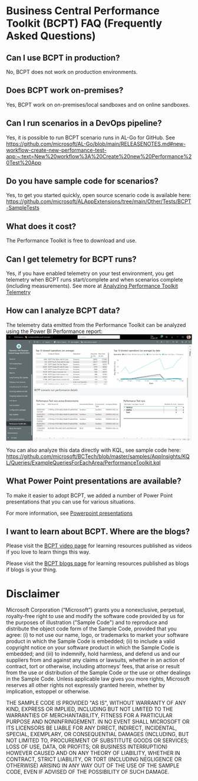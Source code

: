 # Business Central Performance Toolkit (BCPT) FAQ (Frequently Asked Questions)

## Can I use BCPT in production?
No, BCPT does not work on production environments.

## Does BCPT work on-premises?
Yes, BCPT work on on-premises/local sandboxes and on online sandboxes.

## Can I run scenarios in a DevOps pipeline?
Yes, it is possible to run BCPT scenario runs in AL-Go for GitHub. See https://github.com/microsoft/AL-Go/blob/main/RELEASENOTES.md#new-workflow-create-new-performance-test-app:~:text=New%20workflow%3A%20Create%20new%20Performance%20Test%20App

## Do you have sample code for scenarios?
Yes, to get you started quickly, open source scenario code is available here: https://github.com/microsoft/ALAppExtensions/tree/main/Other/Tests/BCPT-SampleTests

## What does it cost?
The Performance Toolkit is free to download and use.

## Can I get telemetry for BCPT runs?
Yes, if you have enabled telemetry on your test environment, you get telemetry when BCPT runs start/complete and when scenarios complete (including measurements). See more at [Analyzing Performance Toolkit Telemetry](https://learn.microsoft.com/en-us/dynamics365/business-central/dev-itpro/administration/telemetry-performance-toolkit-trace)

## How can I analyze BCPT data?
The telemetry data emitted from the Performance Toolkit can be analyzed using the Power BI Performance report:
![Performance Toolkit report in PBI](images/bcpt-pbi-report.png)

You can also analyze this data directly with KQL, see sample code here: https://github.com/microsoft/BCTech/blob/master/samples/AppInsights/KQL/Queries/ExampleQueriesForEachArea/PerformanceToolkit.kql

## What Power Point presentations are available?
To make it easier to adopt BCPT, we added a number of Power Point presentations that you can use for various situations.

For more information, see [Powerpoint presentations](./presentations/README.md)

## I want to learn about BCPT. Where are the blogs?
Please visit the [BCPT video page](VIDEOS.md) for learning resources published as videos if you love to learn things this way.

Please visit the [BCPT blogs page](BLOGS.md) for learning resources published as blogs if blogs is your thing.


# Disclaimer
Microsoft Corporation (“Microsoft”) grants you a nonexclusive, perpetual, royalty-free right to use and modify the software code provided by us for the purposes of illustration  ("Sample Code") and to reproduce and distribute the object code form of the Sample Code, provided that you agree: (i) to not use our name, logo, or trademarks to market your software product in which the Sample Code is embedded; (ii) to include a valid copyright notice on your software product in which the Sample Code is embedded; and (iii) to indemnify, hold harmless, and defend us and our suppliers from and against any claims or lawsuits, whether in an action of contract, tort or otherwise, including attorneys’ fees, that arise or result from the use or distribution of the Sample Code or the use or other dealings in the Sample Code. Unless applicable law gives you more rights, Microsoft reserves all other rights not expressly granted herein, whether by implication, estoppel or otherwise. 

THE SAMPLE CODE IS PROVIDED "AS IS", WITHOUT WARRANTY OF ANY KIND, EXPRESS OR IMPLIED, INCLUDING BUT NOT LIMITED TO THE WARRANTIES OF MERCHANTABILITY, FITNESS FOR A PARTICULAR PURPOSE AND NONINFRINGEMENT. IN NO EVENT SHALL MICROSOFT OR ITS LICENSORS BE LIABLE FOR ANY DIRECT, INDIRECT, INCIDENTAL, SPECIAL, EXEMPLARY, OR CONSEQUENTIAL DAMAGES (INCLUDING, BUT NOT LIMITED TO, PROCUREMENT OF SUBSTITUTE GOODS OR SERVICES; LOSS OF USE, DATA, OR PROFITS; OR BUSINESS INTERRUPTION) HOWEVER CAUSED AND ON ANY THEORY OF LIABILITY, WHETHER IN CONTRACT, STRICT LIABILITY, OR TORT (INCLUDING NEGLIGENCE OR OTHERWISE) ARISING IN ANY WAY OUT OF THE USE OF THE SAMPLE CODE, EVEN IF ADVISED OF THE POSSIBILITY OF SUCH DAMAGE.